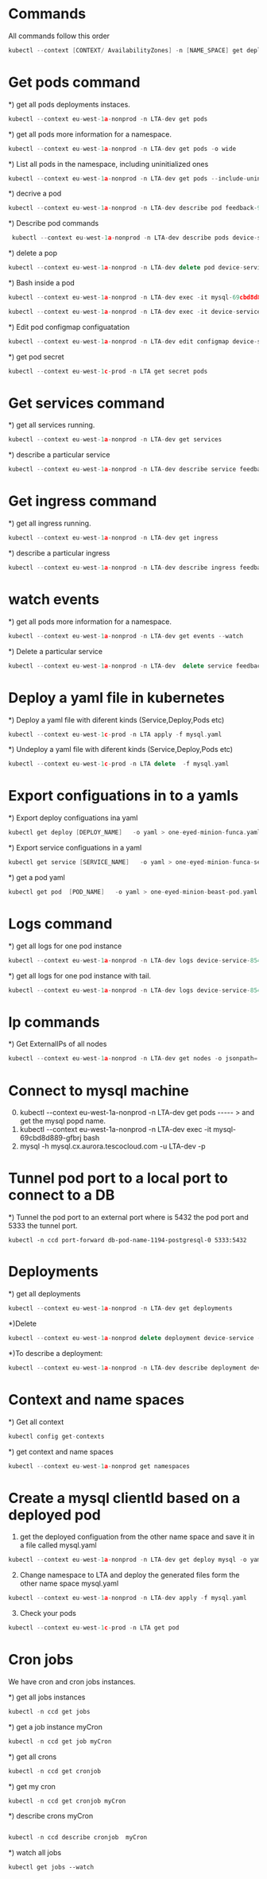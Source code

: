 
Commands
========

All commands follow this order 

```cpp
kubectl --context [CONTEXT/ AvailabilityZones] -n [NAME_SPACE] get deployments
```

Get pods command
================

*) get all pods deployments instaces.
```cpp
kubectl --context eu-west-1a-nonprod -n LTA-dev get pods
```
*) get all pods more information for a namespace.
```cpp
kubectl --context eu-west-1a-nonprod -n LTA-dev get pods -o wide
```

*) List all pods in the namespace, including uninitialized ones
```cpp
kubectl --context eu-west-1a-nonprod -n LTA-dev get pods --include-uninitialized
```

*) decrive a pod
```cpp
kubectl --context eu-west-1a-nonprod -n LTA-dev describe pod feedback-94fd8d555-5bbch

```
*) Describe pod commands
```cpp
 kubectl --context eu-west-1a-nonprod -n LTA-dev describe pods device-service-58c65d99f8-7gjm5
```

*) delete a pop

```cpp
kubectl --context eu-west-1a-nonprod -n LTA-dev delete pod device-service-58c65d99f8-7gjm5
```
*) Bash inside a pod  

```cpp
kubectl --context eu-west-1a-nonprod -n LTA-dev exec -it mysql-69cbd8d889-gwqzk bash
```
```cpp
kubectl --context eu-west-1a-nonprod -n LTA-dev exec -it device-service-6c56ddf486-4qdzl sh
```
*) Edit pod  configmap configuatation
```cpp
kubectl --context eu-west-1a-nonprod -n LTA-dev edit configmap device-service
```

*) get pod secret
```cpp
kubectl --context eu-west-1c-prod -n LTA get secret pods
```

Get services command
====================

*) get all services running.
```cpp
kubectl --context eu-west-1a-nonprod -n LTA-dev get services
```
*) describe a particular service
```cpp
kubectl --context eu-west-1a-nonprod -n LTA-dev describe service feedbackService
```

Get ingress command
====================

*) get all ingress running.
```cpp
kubectl --context eu-west-1a-nonprod -n LTA-dev get ingress
```
*) describe a particular ingress
```cpp
kubectl --context eu-west-1a-nonprod -n LTA-dev describe ingress feedbackIngress
```


watch events
=============
*) get all pods more information for a namespace.
```cpp
kubectl --context eu-west-1a-nonprod -n LTA-dev get events --watch
```

*) Delete a particular service
```cpp
kubectl --context eu-west-1a-nonprod -n LTA-dev  delete service feedback
```

Deploy a yaml file in kubernetes
===============
*) Deploy a yaml file with diferent kinds (Service,Deploy,Pods etc)
```cpp
kubectl --context eu-west-1c-prod -n LTA apply -f mysql.yaml
```
*) Undeploy a yaml file with diferent kinds (Service,Deploy,Pods etc)
```cpp
kubectl --context eu-west-1c-prod -n LTA delete  -f mysql.yaml
```


Export  configuations in to a yamls
==========
*) Export   deploy configuations ina  yaml
```cpp
kubectl get deploy [DEPLOY_NAME]   -o yaml > one-eyed-minion-funca.yaml

```
*) Export   service  configuations in a yaml
```cpp
kubectl get service [SERVICE_NAME]   -o yaml > one-eyed-minion-funca-service.yaml
```
*) get a pod yaml
 ```cpp
kubectl get pod  [POD_NAME]   -o yaml > one-eyed-minion-beast-pod.yaml
```

Logs command
============

*) get all logs  for one pod instance
```cpp
kubectl --context eu-west-1a-nonprod -n LTA-dev logs device-service-8544d88859-s8n6b
```
*) get all logs for one pod instance with tail.
```cpp
kubectl --context eu-west-1a-nonprod -n LTA-dev logs device-service-8544d88859-s8n6b -f
```

Ip commands
===========
*) Get ExternalIPs of all nodes
```cpp
kubectl --context eu-west-1a-nonprod -n LTA-dev get nodes -o jsonpath='{.items[*].status.addresses[?(@.type=="ExternalIP")].address}'
```
Connect to mysql machine
=========================

0) kubectl --context eu-west-1a-nonprod -n LTA-dev get pods ----- > and get the mysql popd name.
1) kubectl --context eu-west-1a-nonprod -n LTA-dev exec -it mysql-69cbd8d889-gfbrj bash
2) mysql -h mysql.cx.aurora.tescocloud.com -u LTA-dev -p


Tunnel pod port to a local port to connect to a DB
===================================================

*) Tunnel the pod port to an external port where is 5432 the pod port and 5333 the tunnel port.

```
kubectl -n ccd port-forward db-pod-name-1194-postgresql-0 5333:5432
````


Deployments
=======

*) get all deployments
```cpp
kubectl --context eu-west-1a-nonprod -n LTA-dev get deployments
```
*)Delete
```cpp
kubectl --context eu-west-1a-nonprod delete deployment device-service -n LTA-dev
```

*)To describe a deployment:
```cpp
kubectl --context eu-west-1a-nonprod -n LTA-dev describe deployment device-service

```

Context and name spaces
=======================

*) Get all context
```cpp
kubectl config get-contexts
```

*) get context and name spaces
```cpp
kubectl --context eu-west-1a-nonprod get namespaces
```


Create a mysql clientId based on a deployed pod
=========================
1)  get the deployed configuation from the other name space and save it in a file  called mysql.yaml

```cpp
kubectl --context eu-west-1a-nonprod -n LTA-dev get deploy mysql -o yaml > mysql.yaml

```
2)  Change namespace to LTA  and deploy the generated files form  the other name space  mysql.yaml

```cpp
kubectl --context eu-west-1a-nonprod -n LTA-dev apply -f mysql.yaml
```
3) Check your pods
```cpp
kubectl --context eu-west-1c-prod -n LTA get pod

```

Cron jobs
===========

We have cron and cron jobs instances. 

*) get all jobs instances 
```cpp
kubectl -n ccd get jobs
```

*) get a job instance myCron
```cpp
kubectl -n ccd get job myCron
```


*) get all crons 
```cpp
kubectl -n ccd get cronjob 
```

*) get my cron
```cpp
kubectl -n ccd get cronjob myCron
```


*) describe crons myCron
```cpp

kubectl -n ccd describe cronjob  myCron
```

*) watch all jobs
```
kubectl get jobs --watch
```


